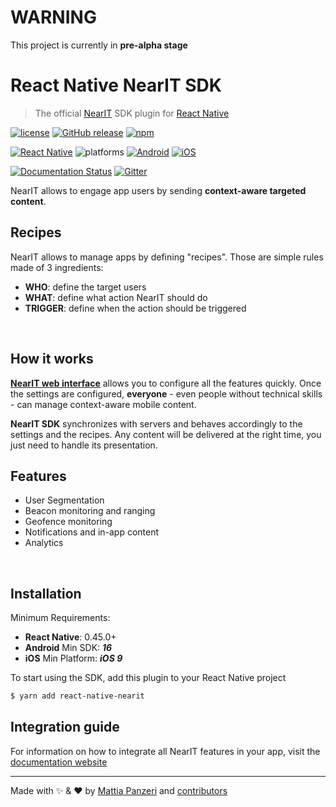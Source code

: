 # WARNING
This project is currently in **pre-alpha stage**

# React Native NearIT SDK
> The official [NearIT](https://www.nearit.com) SDK plugin for [React Native](https://facebook.github.io/react-native/)

[![license](https://img.shields.io/github/license/panz3r/react-native-nearit-sdk.svg)](LICENSE.md)
[![GitHub release](https://img.shields.io/github/release/nearit/React-Native-SDK.svg)](https://github.com/nearit/react-native-nearit-sdk/releases)
[![npm](https://img.shields.io/npm/v/react-native-nearit.svg)](https://www.npmjs.com/package/react-native-nearit)

[![React Native](https://img.shields.io/badge/RN-0.45.0+-green.svg)](https://facebook.github.io/react-native/)
![platforms](https://img.shields.io/badge/platforms-Android%20%7C%20iOS-brightgreen.svg)
[![Android](https://img.shields.io/badge/Android-16-blue.svg)](https://developer.android.com/about/dashboards/index.html#Platform)
[![iOS](https://img.shields.io/badge/iOS-9-blue.svg)](https://developer.apple.com/ios/)

[![Documentation Status](https://readthedocs.org/projects/nearit-react-native-sdk/badge/?version=latest)](https://nearit-react-native-sdk.readthedocs.io/en/latest/?badge=latest)
[![Gitter](https://img.shields.io/gitter/room/nearit/Lobby.svg)](https://gitter.im/nearit/Lobby)

NearIT allows to engage app users by sending **context-aware targeted content**.

## Recipes
NearIT allows to manage apps by defining "recipes". Those are simple rules made of 3 ingredients:

* **WHO**: define the target users
* **WHAT**: define what action NearIT should do
* **TRIGGER**: define when the action should be triggered

<br>

## How it works
[**NearIT web interface**](https://go.nearit.com/) allows you to configure all the features quickly.
Once the settings are configured, **everyone** - even people without technical skills - can manage context-aware mobile content.

**NearIT SDK** synchronizes with servers and behaves accordingly to the settings and the recipes. Any content will be delivered at the right time, you just need to handle its presentation.

## Features
* User Segmentation
* Beacon monitoring and ranging
* Geofence monitoring
* Notifications and in-app content
* Analytics

<br>

## Installation
Minimum Requirements:

- **React Native**: 0.45.0+
- **Android** Min SDK: ***16***
- **iOS** Min Platform: ***iOS 9***

To start using the SDK, add this plugin to your React Native project

```bash
$ yarn add react-native-nearit
```

## Integration guide
For information on how to integrate all NearIT features in your app, visit the [documentation website](https://nearit-react-native-sdk.readthedocs.io/)

---
Made with :sparkles: & :heart: by [Mattia Panzeri](https://github.com/panz3r) and [contributors](https://github.com/nearit/React-Native-SDK/graphs/contributors)
